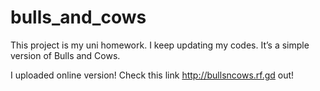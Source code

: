 # bulls_and_cows
This project is my uni homework.
I keep updating my codes. It’s a simple version of Bulls and Cows.

I uploaded online version! 
Check this link http://bullsncows.rf.gd out!
